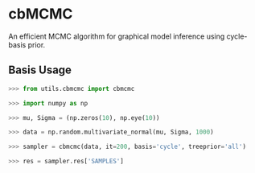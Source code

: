 # cbMCMC

An efficient MCMC algorithm for graphical model inference using cycle-basis prior.

## Basis Usage
```python
>>> from utils.cbmcmc import cbmcmc

>>> import numpy as np

>>> mu, Sigma = (np.zeros(10), np.eye(10))

>>> data = np.random.multivariate_normal(mu, Sigma, 1000) 

>>> sampler = cbmcmc(data, it=200, basis='cycle', treeprior='all')

>>> res = sampler.res['SAMPLES']
```
